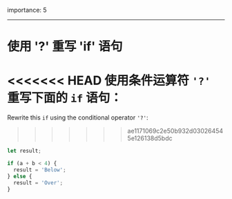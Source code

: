 importance: 5

---

# 使用 '?' 重写 'if' 语句

<<<<<<< HEAD
使用条件运算符 `'?'` 重写下面的 `if` 语句：
=======
Rewrite this `if` using the conditional operator `'?'`:
>>>>>>> ae1171069c2e50b932d030264545e126138d5bdc

```js
let result;

if (a + b < 4) {
  result = 'Below';
} else {
  result = 'Over';
}
```
